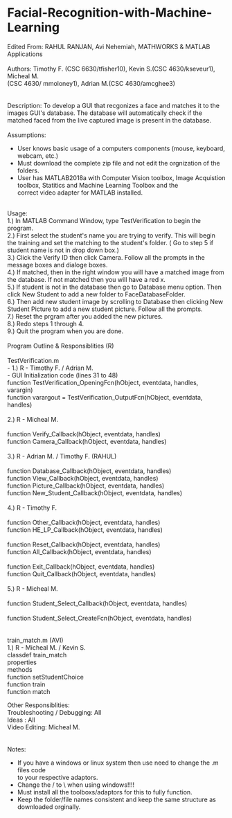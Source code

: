 # Facial-Recognition-with-Machine-Learning

Edited From: RAHUL RANJAN, Avi Nehemiah, MATHWORKS & MATLAB Applications<br>
<br>
Authors: Timothy F. (CSC 6630/tfisher10), Kevin S.(CSC 4630/kseveur1), Micheal M.<br>
(CSC 4630/ mmoloney1), Adrian M.(CSC 4630/amcghee3)<br>
<br>
<br>
Description: To develop a GUI that recgonizes a face and matches it to the<br>
images GUI's database. The database will automatically check if the<br>
matched faced from the live captured image is present in the database.<br>
 <br>
Assumptions: <br>
- User knows basic usage of a computers components (mouse, keyboard,
webcam, etc.)<br>
- Must download the complete zip file and not edit the orgnization of the folders. <br>
- User has MATLAB2018a with Computer Vision toolbox, Image Acquistion<br>
toolbox,  Statitics and Machine Learning Toolbox and the <br>
correct video adapter for MATLAB installed. <br>
<br>
Usage:<br>
1.) In MATLAB Command Window, type TestVerification to begin the program. <br>
2.) First select the student's name you are trying to verify. This will begin the training and set the matching to the student's folder. ( Go to step 5 if student name is not in drop down box.)<br>
3.) Click the Verify ID then click Camera. Follow all the prompts in the message boxes and dialoge boxes.<br>
4.) If matched, then in the right window you will have a matched image from the database. If not matched then you will have a red x. <br>
5.) If student is not in the database then go to Database menu option. Then click New Student to add a new folder to FaceDatabaseFolder.<br> 
6.) Then add new student image by scrolling to Database then clicking New Student Picture to add a new student picture. Follow all the prompts.  <br>
7.) Reset the prgram after you added the new pictures. <br>
8.) Redo steps 1 through 4. <br>
9.) Quit the program when you are done.  <br>
<br>
Program Outline & Responsiblities (R)<br>
<br>
TestVerification.m<br>
    - 1.) R - Timothy F. / Adrian M.<br>
        - GUI Initialization code (lines 31 to 48)<br>
        function TestVerification_OpeningFcn(hObject, eventdata, handles, varargin)<br>
        function varargout = TestVerification_OutputFcn(hObject, eventdata, handles)<br>
    <br>
    2.) R - Micheal M. <br>
<br>
        function Verify_Callback(hObject, eventdata, handles) <br>
        function Camera_Callback(hObject, eventdata, handles)<br>
<br>
    3.) R - Adrian M. / Timothy F. (RAHUL)<br>
<br>
        function Database_Callback(hObject, eventdata, handles)<br>
        function View_Callback(hObject, eventdata, handles)<br>
        function Picture_Callback(hObject, eventdata, handles)<br>
        function New_Student_Callback(hObject, eventdata, handles)<br>
<br>
    4.) R - Timothy F. <br>
<br>
        function Other_Callback(hObject, eventdata, handles)<br>
        function HE_LP_Callback(hObject, eventdata, handles)<br>
        <br>
        function Reset_Callback(hObject, eventdata, handles)<br>
        function All_Callback(hObject, eventdata, handles)<br>
<br>
        function Exit_Callback(hObject, eventdata, handles)<br>
        function Quit_Callback(hObject, eventdata, handles)<br>
<br>
    5.) R - Micheal M. <br>
<br>
        function Student_Select_Callback(hObject, eventdata, handles)<br>
<br>
        function Student_Select_CreateFcn(hObject, eventdata, handles)<br>
<br>
<br>
train_match.m (AVI)<br>
    1.) R - Micheal M. / Kevin S.<br>
        classdef train_match<br>
            properties<br>
            methods<br>
                function setStudentChoice<br>
                function train<br>
                function match<br>

Other Responsiblities:<br>
    Troubleshooting / Debugging: All<br>
    Ideas : All<br>
    Video Editing: Micheal M. <br>
<br>
<br>
Notes: <br>
- If you have a windows or linux system then use need to change the .m files code<br>
  to your respective adaptors.<br>
- Change the / to \ when using windows!!!!<br>
- Must install all the toolboxs/adaptors for this to fully function. <br>
- Keep the folder/file names consistent and keep the same structure as downloaded orginally.  <br>
<br>
